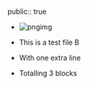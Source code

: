 public:: true

- ![pngimg](../assets/picture-2.png)

- This is a test file B
- With one extra line
- Totalling 3 blocks
